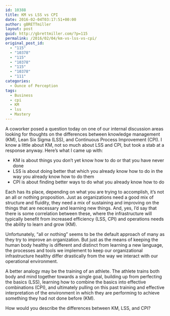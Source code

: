 ```yaml
---
id: 10388
title: KM vs LSS vs CPI
date: 2016-02-04T03:17:51+00:00
author: gBRETTmiller
layout: post
guid: http://gbrettmiller.com/?p=115
permalink: /2016/02/04/km-vs-lss-vs-cpi/
original_post_id:
  - "115"
  - "10378"
  - "115"
  - "10378"
  - "115"
  - "10378"
  - "111"
categories:
  - Ounce of Perception
tags:
  - Business
  - cpi
  - KM
  - lss
  - Mastery
---
```

A coworker posed a question today on one of our internal discussion areas looking for thoughts on the differences between knowledge management (KM), Lean Six Sigma (LSS), and Continuous Process Improvement (CPI). I know a little about KM, not so much about LSS and CPI, but took a stab at a response anyway. Here&#8217;s what I came up with:

  * KM is about things you don&#8217;t yet know how to do or that you have never done
  * LSS is about doing better that which you already know how to do in the way you already know how to do them
  * CPI is about finding better ways to do what you already know how to do

Each has its place, depending on what you are trying to accomplish, it&#8217;s not an all or nothing proposition. Just as organizations need a good mix of structure and fluidity, they need a mix of sustaining and improving on the things that are necessary and learning new things. And, yes, I&#8217;d say that there is some correlation between these, where the infrastructure will typically benefit from increased efficiency (LSS, CPI) and operations needs the ability to learn and grow (KM).

Unfortunately, &#8220;all or nothing&#8221; seems to be the default approach of many as they try to improve an organization. But just as the means of keeping the human body healthy is different and distinct from learning a new language, the processes and tools we implement to keep our organizational infrastructure healthy differ drastically from the way we interact with our operational environment.

A better analogy may be the training of an athlete. The athlete trains both body and mind together towards a single goal, building up from perfecting the basics (LSS), learning how to combine the basics into effective combinations (CPI), and ultimately pulling on this past training and effective interpretation of the environment in which they are performing to achieve something they had not done before (KM).

How would you describe the differences between KM, LSS, and CPI?

&nbsp;